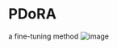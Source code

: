 # PDoRA
a fine-tuning method
![image](https://github.com/user-attachments/assets/24c95587-a724-41a4-9673-5553e14a8795)
